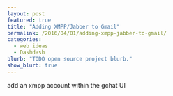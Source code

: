 ```yaml
---
layout: post
featured: true
title: "Adding XMPP/Jabber to Gmail"
permalink: /2016/04/01/adding-xmpp-jabber-to-gmail/
categories:
  - web ideas
  - Dashdash
blurb: "TODO open source project blurb."
show_blurb: true
---
```

add an xmpp account within the gchat UI
